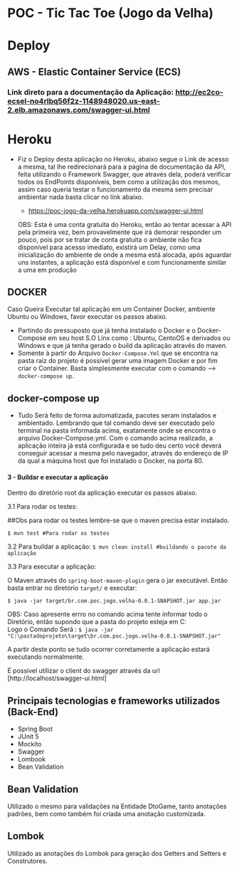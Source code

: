 # POC - Tic Tac Toe (Jogo da Velha)


# Deploy
## AWS - Elastic Container Service (ECS)
### Link direto para a documentação da Aplicação: http://ec2co-ecsel-no4rlbq56f2z-1148948020.us-east-2.elb.amazonaws.com/swagger-ui.html


# Heroku
* Fiz o Deploy desta aplicação no Heroku, abaixo segue o Link de acesso a mesma, tal lhe redirecionará para a página de documentação da API, feita utilizando o Framework Swagger, que através dela, poderá verificar todos os EndPoints disponíveis, bem como a utilização dos mesmos, assim caso queria testar o funcionamento da mesma sem precisar ambientar nada basta clicar no link abaixo.

    * https://poc-jogo-da-velha.herokuapp.com/swagger-ui.html  
    
   OBS: Esta é uma conta gratuita do Heroku, então ao tentar acessar a API pela primeira vez, bem provavelmente que irá demorar responder um pouco, pois por se tratar de conta gratuita o ambiente não fica disponível para acesso imediato, existirá um Delay, como uma inicialização do ambiente de onde a mesma está alocada, após aguardar uns instantes, a aplicação está disponível e com funcionamente similar a uma em produção

## DOCKER
Caso Queira Executar tal aplicação em um Container Docker, ambiente Ubuntu ou Windows, favor executar os passos abaixo.
- Partindo do pressuposto que já tenha instalado o Docker e o Docker-Compose em seu host S.O Linx como : Ubuntu, CentoOS e derivados ou Windows e que já tenha gerado
o build da aplicação através do maven.
 - Somente  à partir do Arquivo `Docker-Compose.Yml` que se encontra na pasta raiz do projeto é possível gerar uma imagem Docker e por fim criar o Container.
 Basta simplesmente executar com o comando --> `docker-compose up`.

## docker-compose up
* Tudo Será feito de forma automatizada, pacotes seram instalados e ambientado. Lembrando que tal comando deve ser executado pelo terminal na pasta informada acima, exatamente onde se encontra o arquivo Docker-Compose.yml. Com o comando acima realizado, a aplicação inteira já está configurada e se tudo deu certo você deverá conseguir acessar a mesma pelo navegador, através do endereço de IP da qual a máquina host que foi instalado o Docker, na porta 80. 
#### 3 - Buildar e executar a aplicação

Dentro do diretório root da aplicação executar os passos abaixo.

3.1 Para rodar os testes:

##Obs para rodar os testes lembre-se que o maven precisa estar instalado. 

`$ mvn test #Para rodar os testes`

3.2 Para buildar a aplicação:
`$ mvn clean install #buildando o pacote da aplicação`

3.3 Para executar a aplicação:

O Maven através do `spring-boot-maven-plugin` gera o jar executável.
Então basta entrar no diretório `target/` e executar:

`$ java -jar target/br.com.poc.jogo.velha-0.0.1-SNAPSHOT.jar app.jar`

OBS: Caso apresente errro no comando acima tente informar todo o Diretório, então supondo que a pasta do projeto esteja em C:\
Logo o Comando Será : 
`$ java -jar "C:\pastadoprojeto\target\br.com.poc.jogo.velha-0.0.1-SNAPSHOT.jar"`

A partir deste ponto se tudo ocorrer corretamente a aplicação estará executando normalmente. 

É possível utilizar o client do swagger através da url [http://localhost/swagger-ui.html]

## Principais tecnologias e frameworks utilizados (Back-End)

- Spring Boot
- JUnit 5
- Mockito
- Swagger
- Lombook
- Bean Validation

## Bean Validation
Utilizado o mesmo para validações na Entidade DtoGame, tanto anotações padrões, bem como também foi criada uma anotação customizada.

## Lombok
Utilizado as anotações do Lombok para geração dos Getters and Setters e Construtores.
